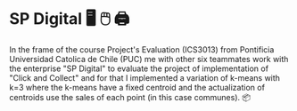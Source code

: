 # SP Digital :desktop_computer: :computer_mouse: :printer:

In the frame of the course Project's Evaluation (ICS3013) from Pontificia Universidad Catolica de Chile (PUC) me with other six teammates work with the enterprise "SP Digital" to evaluate the project of implementation of "Click and Collect" and for that I implemented a variation of k-means with k=3 where the k-means have a fixed centroid and the actualization of centroids use the sales of each point (in this case communes). :package:
